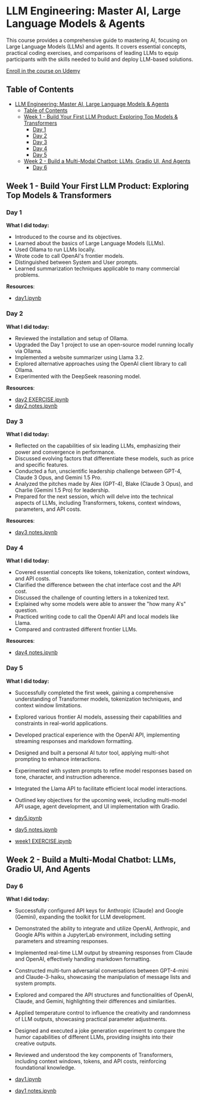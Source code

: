 # LLM Engineering: Master AI, Large Language Models & Agents

This course provides a comprehensive guide to mastering AI, focusing on Large Language Models (LLMs) and agents. It covers essential concepts, practical coding exercises, and comparisons of leading LLMs to equip participants with the skills needed to build and deploy LLM-based solutions.

[Enroll in the course on Udemy](https://udemy.com/course/llm-engineering-master-ai-and-large-language-models)

## Table of Contents

- [LLM Engineering: Master AI, Large Language Models \& Agents](#llm-engineering-master-ai-large-language-models--agents)
  - [Table of Contents](#table-of-contents)
  - [Week 1 - Build Your First LLM Product: Exploring Top Models \& Transformers](#week-1---build-your-first-llm-product-exploring-top-models--transformers)
    - [Day 1](#day-1)
    - [Day 2](#day-2)
    - [Day 3](#day-3)
    - [Day 4](#day-4)
    - [Day 5](#day-5)
  - [Week 2 - Build a Multi-Modal Chatbot: LLMs, Gradio UI, And Agents](#week-2---build-a-multi-modal-chatbot-llms-gradio-ui-and-agents)
    - [Day 6](#day-6)

## Week 1 - Build Your First LLM Product: Exploring Top Models & Transformers

### Day 1

**What I did today:**

- Introduced to the course and its objectives.
- Learned about the basics of Large Language Models (LLMs).
- Used Ollama to run LLMs locally.
- Wrote code to call OpenAI's frontier models.
- Distinguished between System and User prompts.
- Learned summarization techniques applicable to many commercial problems.

**Resources**:

- [day1.ipynb](./week1/day1.ipynb)

### Day 2

**What I did today:**

- Reviewed the installation and setup of Ollama.
- Upgraded the Day 1 project to use an open-source model running locally via Ollama.
- Implemented a website summarizer using Llama 3.2.
- Explored alternative approaches using the OpenAI client library to call Ollama.
- Experimented with the DeepSeek reasoning model.

**Resources**:

- [day2 EXERCISE.ipynb](./week1/day2%20EXERCISE.ipynb)
- [day2 notes.ipynb](./week1/notes/day2.ipynb)

### Day 3

**What I did today:**

- Reflected on the capabilities of six leading LLMs, emphasizing their power and convergence in performance.
- Discussed evolving factors that differentiate these models, such as price and specific features.
- Conducted a fun, unscientific leadership challenge between GPT-4, Claude 3 Opus, and Gemini 1.5 Pro.
- Analyzed the pitches made by Alex (GPT-4), Blake (Claude 3 Opus), and Charlie (Gemini 1.5 Pro) for leadership.
- Prepared for the next session, which will delve into the technical aspects of LLMs, including Transformers, tokens, context windows, parameters, and API costs.

**Resources**:

- [day3 notes.ipynb](./week1/notes/day3.ipynb)

### Day 4

**What I did today:**

- Covered essential concepts like tokens, tokenization, context windows, and API costs.
- Clarified the difference between the chat interface cost and the API cost.
- Discussed the challenge of counting letters in a tokenized text.
- Explained why some models were able to answer the "how many A's" question.
- Practiced writing code to call the OpenAI API and local models like Llama.
- Compared and contrasted different frontier LLMs.

**Resources**:

- [day4 notes.ipynb](./week1/notes/day4.ipynb)

### Day 5

**What I did today:**

- Successfully completed the first week, gaining a comprehensive understanding of Transformer models, tokenization techniques, and context window limitations.
- Explored various frontier AI models, assessing their capabilities and constraints in real-world applications.
- Developed practical experience with the OpenAI API, implementing streaming responses and markdown formatting.
- Designed and built a personal AI tutor tool, applying multi-shot prompting to enhance interactions.
- Experimented with system prompts to refine model responses based on tone, character, and instruction adherence.
- Integrated the Llama API to facilitate efficient local model interactions.
- Outlined key objectives for the upcoming week, including multi-model API usage, agent development, and UI implementation with Gradio.

- [day5.ipynb](./week1/day5.ipynb)
- [day5 notes.ipynb](./week1/notes/day5.ipynb)
- [week1 EXERCISE.ipynb](./week1/week1%20EXERCISE.ipynb)


## Week 2 - Build a Multi-Modal Chatbot: LLMs, Gradio UI, And Agents

### Day 6

**What I did today:**

- Successfully configured API keys for Anthropic (Claude) and Google (Gemini), expanding the toolkit for LLM development.
- Demonstrated the ability to integrate and utilize OpenAI, Anthropic, and Google APIs within a JupyterLab environment, including setting parameters and streaming responses.
- Implemented real-time LLM output by streaming responses from Claude and OpenAI, effectively handling markdown formatting.
- Constructed multi-turn adversarial conversations between GPT-4-mini and Claude-3-haiku, showcasing the manipulation of message lists and system prompts.
- Explored and compared the API structures and functionalities of OpenAI, Claude, and Gemini, highlighting their differences and similarities.
- Applied temperature control to influence the creativity and randomness of LLM outputs, showcasing practical parameter adjustments.
- Designed and executed a joke generation experiment to compare the humor capabilities of different LLMs, providing insights into their creative outputs.
- Reviewed and understood the key components of Transformers, including context windows, tokens, and API costs, reinforcing foundational knowledge.

- [day1.ipynb](./week2/day1.ipynb)
- [day1 notes.ipynb](./week2/notes/day1.ipynb)
